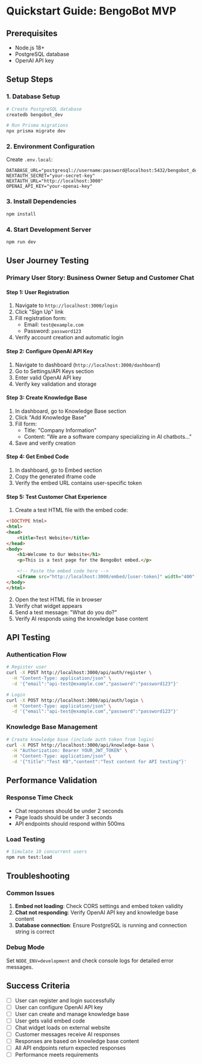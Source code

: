 # Quickstart Guide: BengoBot MVP

## Prerequisites
- Node.js 18+
- PostgreSQL database
- OpenAI API key

## Setup Steps

### 1. Database Setup
```bash
# Create PostgreSQL database
createdb bengobot_dev

# Run Prisma migrations
npx prisma migrate dev
```

### 2. Environment Configuration
Create `.env.local`:
```env
DATABASE_URL="postgresql://username:password@localhost:5432/bengobot_dev"
NEXTAUTH_SECRET="your-secret-key"
NEXTAUTH_URL="http://localhost:3000"
OPENAI_API_KEY="your-openai-key"
```

### 3. Install Dependencies
```bash
npm install
```

### 4. Start Development Server
```bash
npm run dev
```

## User Journey Testing

### Primary User Story: Business Owner Setup and Customer Chat

#### Step 1: User Registration
1. Navigate to `http://localhost:3000/login`
2. Click "Sign Up" link
3. Fill registration form:
   - Email: `test@example.com`
   - Password: `password123`
4. Verify account creation and automatic login

#### Step 2: Configure OpenAI API Key
1. Navigate to dashboard (`http://localhost:3000/dashboard`)
2. Go to Settings/API Keys section
3. Enter valid OpenAI API key
4. Verify key validation and storage

#### Step 3: Create Knowledge Base
1. In dashboard, go to Knowledge Base section
2. Click "Add Knowledge Base"
3. Fill form:
   - Title: "Company Information"
   - Content: "We are a software company specializing in AI chatbots..."
4. Save and verify creation

#### Step 4: Get Embed Code
1. In dashboard, go to Embed section
2. Copy the generated iframe code
3. Verify the embed URL contains user-specific token

#### Step 5: Test Customer Chat Experience
1. Create a test HTML file with the embed code:
```html
<!DOCTYPE html>
<html>
<head>
    <title>Test Website</title>
</head>
<body>
    <h1>Welcome to Our Website</h1>
    <p>This is a test page for the BengoBot embed.</p>

    <!-- Paste the embed code here -->
    <iframe src="http://localhost:3000/embed/[user-token]" width="400" height="600"></iframe>
</body>
</html>
```

2. Open the test HTML file in browser
3. Verify chat widget appears
4. Send a test message: "What do you do?"
5. Verify AI responds using the knowledge base content

## API Testing

### Authentication Flow
```bash
# Register user
curl -X POST http://localhost:3000/api/auth/register \
  -H "Content-Type: application/json" \
  -d '{"email":"api-test@example.com","password":"password123"}'

# Login
curl -X POST http://localhost:3000/api/auth/login \
  -H "Content-Type: application/json" \
  -d '{"email":"api-test@example.com","password":"password123"}'
```

### Knowledge Base Management
```bash
# Create knowledge base (include auth token from login)
curl -X POST http://localhost:3000/api/knowledge-base \
  -H "Authorization: Bearer YOUR_JWT_TOKEN" \
  -H "Content-Type: application/json" \
  -d '{"title":"Test KB","content":"Test content for API testing"}'
```

## Performance Validation

### Response Time Check
- Chat responses should be under 2 seconds
- Page loads should be under 3 seconds
- API endpoints should respond within 500ms

### Load Testing
```bash
# Simulate 10 concurrent users
npm run test:load
```

## Troubleshooting

### Common Issues
1. **Embed not loading**: Check CORS settings and embed token validity
2. **Chat not responding**: Verify OpenAI API key and knowledge base content
3. **Database connection**: Ensure PostgreSQL is running and connection string is correct

### Debug Mode
Set `NODE_ENV=development` and check console logs for detailed error messages.

## Success Criteria
- [ ] User can register and login successfully
- [ ] User can configure OpenAI API key
- [ ] User can create and manage knowledge base
- [ ] User gets valid embed code
- [ ] Chat widget loads on external website
- [ ] Customer messages receive AI responses
- [ ] Responses are based on knowledge base content
- [ ] All API endpoints return expected responses
- [ ] Performance meets requirements